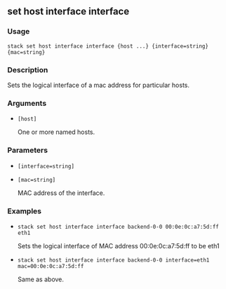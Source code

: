 ## set host interface interface

### Usage

`stack set host interface interface {host ...} {interface=string} {mac=string}`

### Description


Sets the logical interface of a mac address for particular hosts.



### Arguments

* `[host]`

   One or more named hosts.


### Parameters
* `[interface=string]`
* `[mac=string]`

   MAC address of the interface.

### Examples

* `stack set host interface interface backend-0-0 00:0e:0c:a7:5d:ff eth1`

   Sets the logical interface of MAC address 00:0e:0c:a7:5d:ff to be eth1

* `stack set host interface interface backend-0-0 interface=eth1 mac=00:0e:0c:a7:5d:ff`

   Same as above.



